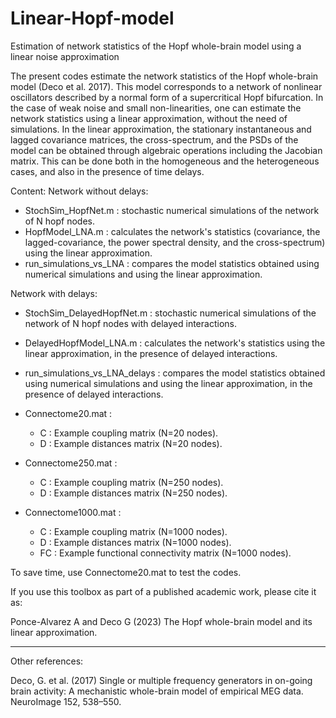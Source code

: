 # Linear-Hopf-model
Estimation of network statistics of the Hopf whole-brain model using a linear noise approximation

The present codes estimate the network statistics of the Hopf whole-brain model (Deco et al. 2017). This model corresponds to a network of nonlinear oscillators described by a normal form of a supercritical Hopf bifurcation. In the case of weak noise and small non-linearities, one can estimate the network statistics using a linear approximation, without the need of simulations. In the linear approximation, the stationary instantaneous and lagged covariance matrices, the cross-spectrum, and the PSDs of the model can be obtained through algebraic operations including the Jacobian matrix. This can be done both in the homogeneous and the heterogeneous cases, and also in the presence of time delays.

Content:
Network without delays:
- StochSim_HopfNet.m : stochastic numerical simulations of the network of N hopf nodes.
- HopfModel_LNA.m :  calculates the network's statistics (covariance, the lagged-covariance, the power spectral density, and the cross-spectrum) using the linear approximation.
- run_simulations_vs_LNA : compares the model statistics obtained using numerical simulations and using the linear approximation.

Network with delays:
- StochSim_DelayedHopfNet.m : stochastic numerical simulations of the network of N hopf nodes with delayed interactions.
- DelayedHopfModel_LNA.m :  calculates the network's statistics using the linear approximation, in the presence of delayed interactions.
- run_simulations_vs_LNA_delays : compares the model statistics obtained using numerical simulations and using the linear approximation, in the presence of delayed interactions.

- Connectome20.mat : 
	- C :  Example coupling matrix (N=20 nodes).
	- D :  Example distances matrix (N=20 nodes).

- Connectome250.mat : 
	- C :  Example coupling matrix (N=250 nodes).
	- D :  Example distances matrix (N=250 nodes).

 - Connectome1000.mat : 
	- C :  Example coupling matrix (N=1000 nodes).
	- D :  Example distances matrix (N=1000 nodes).
 	- FC : Example functional connectivity matrix (N=1000 nodes). 

To save time, use Connectome20.mat to test the codes. 

If you use this toolbox as part of a published academic work, please cite it as:

Ponce-Alvarez A and Deco G (2023) The Hopf whole-brain model and its linear approximation.

_________________
Other references:

Deco, G. et al. (2017) Single or multiple frequency generators in on-going brain activity: A mechanistic whole-brain model of empirical MEG data. NeuroImage 152, 538–550.
